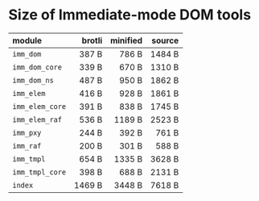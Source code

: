 # Size of Immediate-mode DOM tools

| module          |   brotli | minified |   source |
|:----------------|---------:|---------:|---------:|
| `imm_dom`       |    387 B |    786 B |   1484 B |
| `imm_dom_core`  |    339 B |    670 B |   1310 B |
| `imm_dom_ns`    |    487 B |    950 B |   1862 B |
| `imm_elem`      |    416 B |    928 B |   1861 B |
| `imm_elem_core` |    391 B |    838 B |   1745 B |
| `imm_elem_raf`  |    536 B |   1189 B |   2523 B |
| `imm_pxy`       |    244 B |    392 B |    761 B |
| `imm_raf`       |    200 B |    301 B |    588 B |
| `imm_tmpl`      |    654 B |   1335 B |   3628 B |
| `imm_tmpl_core` |    398 B |    688 B |   2131 B |
| `index`         |   1469 B |   3448 B |   7618 B |

